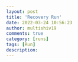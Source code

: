 ```yaml
---
layout: post
title: 'Recovery Run'
date: 2022-03-24 10:56:23
author: multishiv19
comments: true
category: [runs]
tags: [Run]
description: 
---
```


<div width='100%' class='strava-embed-placeholder' data-embed-type='activity' data-embed-id='6877536302'></div>
<script src='https://strava-embeds.com/embed.js'></script>
